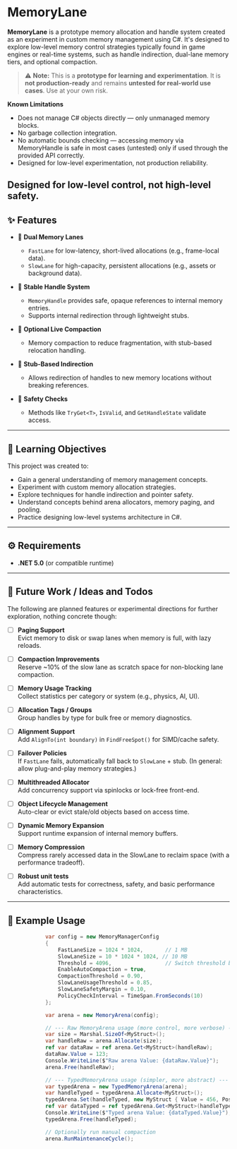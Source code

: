 # MemoryLane

**MemoryLane** is a prototype memory allocation and handle system created as an experiment in custom memory management using C#. It's designed to explore low-level memory control strategies typically found in game engines or real-time systems, such as handle indirection, dual-lane memory tiers, and optional compaction.

> ⚠️ **Note:** This is a **prototype for learning and experimentation**. It is **not production-ready** and remains **untested for real-world use cases**. Use at your own risk.

**Known Limitations**
- Does not manage C# objects directly — only unmanaged memory blocks.
- No garbage collection integration.
- No automatic bounds checking — accessing memory via MemoryHandle is safe in most cases (untested) only if used through the provided API correctly.
- Designed for low-level experimentation, not production reliability.

Designed for low-level control, not high-level safety.
---

## ✨ Features

- 🧠 **Dual Memory Lanes**
  - `FastLane` for low-latency, short-lived allocations (e.g., frame-local data).
  - `SlowLane` for high-capacity, persistent allocations (e.g., assets or background data).

- 🔁 **Stable Handle System**
  - `MemoryHandle` provides safe, opaque references to internal memory entries.
  - Supports internal redirection through lightweight stubs.

- 🧹 **Optional Live Compaction**
  - Memory compaction to reduce fragmentation, with stub-based relocation handling.

- 🔄 **Stub-Based Indirection**
  - Allows redirection of handles to new memory locations without breaking references.

- 🧪 **Safety Checks**
  - Methods like `TryGet<T>`, `IsValid`, and `GetHandleState` validate access.

---

## 🎯 Learning Objectives

This project was created to:
- Gain a general understanding of memory management concepts.
- Experiment with custom memory allocation strategies.
- Explore techniques for handle indirection and pointer safety.
- Understand concepts behind arena allocators, memory paging, and pooling.
- Practice designing low-level systems architecture in C#.

---

## ⚙️ Requirements

- **.NET 5.0** (or compatible runtime)

---

## 🧭 Future Work / Ideas and Todos

The following are planned features or experimental directions for further exploration, nothing concrete though:

- [ ] **Paging Support**  
  Evict memory to disk or swap lanes when memory is full, with lazy reloads.

- [ ] **Compaction Improvements**  
  Reserve ~10% of the slow lane as scratch space for non-blocking lane compaction.

- [ ] **Memory Usage Tracking**  
  Collect statistics per category or system (e.g., physics, AI, UI).

- [ ] **Allocation Tags / Groups**  
  Group handles by type for bulk free or memory diagnostics.

- [ ] **Alignment Support**  
  Add `AlignTo(int boundary)` in `FindFreeSpot()` for SIMD/cache safety.

- [ ] **Failover Policies**  
  If `FastLane` fails, automatically fall back to `SlowLane` + stub.
  (In general: allow plug-and-play memory strategies.)

- [ ] **Multithreaded Allocator**  
  Add concurrency support via spinlocks or lock-free front-end.

- [ ] **Object Lifecycle Management**  
  Auto-clear or evict stale/old objects based on access time.

- [ ] **Dynamic Memory Expansion**  
  Support runtime expansion of internal memory buffers.

- [ ] **Memory Compression**  
  Compress rarely accessed data in the SlowLane to reclaim space (with a performance tradeoff).

- [ ] **Robust unit tests**  
  Add automatic tests for correctness, safety, and basic performance characteristics.
---

## 🧩 Example Usage

```csharp
            var config = new MemoryManagerConfig
            {
                FastLaneSize = 1024 * 1024,       // 1 MB
                SlowLaneSize = 10 * 1024 * 1024, // 10 MB
                Threshold = 4096,                 // Switch threshold between lanes
                EnableAutoCompaction = true,
                CompactionThreshold = 0.90,
                SlowLaneUsageThreshold = 0.85,
                SlowLaneSafetyMargin = 0.10,
                PolicyCheckInterval = TimeSpan.FromSeconds(10)
            };

            var arena = new MemoryArena(config);

            // --- Raw MemoryArena usage (more control, more verbose) ---
            var size = Marshal.SizeOf<MyStruct>();
            var handleRaw = arena.Allocate(size);
            ref var dataRaw = ref arena.Get<MyStruct>(handleRaw);
            dataRaw.Value = 123;
            Console.WriteLine($"Raw arena Value: {dataRaw.Value}");
            arena.Free(handleRaw);

            // --- TypedMemoryArena usage (simpler, more abstract) ---
            var typedArena = new TypedMemoryArena(arena);
            var handleTyped = typedArena.Allocate<MyStruct>();
            typedArena.Set(handleTyped, new MyStruct { Value = 456, PositionX = 1.1f, PositionY = 2.2f });
            ref var dataTyped = ref typedArena.Get<MyStruct>(handleTyped);
            Console.WriteLine($"Typed arena Value: {dataTyped.Value}");
            typedArena.Free(handleTyped);

            // Optionally run manual compaction
            arena.RunMaintenanceCycle();
